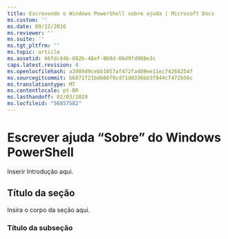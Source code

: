 ```yaml
---
title: Escrevendo o Windows PowerShell sobre ajuda | Microsoft Docs
ms.custom: ''
ms.date: 09/12/2016
ms.reviewer: ''
ms.suite: ''
ms.tgt_pltfrm: ''
ms.topic: article
ms.assetid: 66fdc84b-882b-48ef-869d-06d9fd908e3c
caps.latest.revision: 4
ms.openlocfilehash: a3989d9cebb1857af472fa489ee11ec74268254f
ms.sourcegitcommit: b6871f21bd666f9cd71dd336bb3f844cf472b56c
ms.translationtype: MT
ms.contentlocale: pt-BR
ms.lasthandoff: 02/03/2019
ms.locfileid: "56857582"
---
```

# <a name="writing-windows-powershell-about-help"></a>Escrever ajuda “Sobre” do Windows PowerShell

Inserir Introdução aqui.

## <a name="section-heading"></a>Título da seção

 Insira o corpo da seção aqui.

### <a name="subsection-heading"></a>Título da subseção
